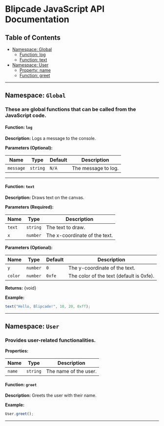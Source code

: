 # Blipcade JavaScript API Documentation

## Table of Contents

- [Namespace: Global](#namespace-global)
   - [Function: log](#function-log)
   - [Function: text](#function-text)
- [Namespace: User](#namespace-user)
   - [Property: name](#property-name)
   - [Function: greet](#function-greet)

---

Namespace: `Global`
---
### These are global functions that can be called from the JavaScript code.



#### Function: `log`
**Description:** Logs a message to the console.

**Parameters (Optional):**

| Name | Type | Default | Description |
|------|------|---------|-------------|
| `message` | `string` | `N/A` | The message to log. |

---
#### Function: `text`
**Description:** Draws text on the canvas.  

**Parameters (Required):**

| Name | Type | Description |
|------|------|-------------|
| `text` | `string` | The text to draw. |
| `x` | `number` | The x-coordinate of the text. |

**Parameters (Optional):**

| Name | Type | Default | Description |
|------|------|---------|-------------|
| `y` | `number` | `0` | The y-coordinate of the text. |
| `color` | `number` | `0xfe` | The color of the text (default is 0xfe). |

**Returns:** {void}

**Example:**

```javascript
text("Hello, Blipcade!", 10, 20, 0xff);
```

---
Namespace: `User`
---
### Provides user-related functionalities.



**Properties:**

| Name | Type | Description |
|------|------|-------------|
| `name` | `string` | The name of the user. |

#### Function: `greet`
**Description:** Greets the user with their name. 

**Example:**

```javascript
User.greet();
```

---
